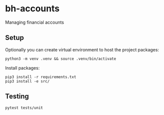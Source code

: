 # bh-accounts
Managing financial accounts

## Setup
Optionally you can create virtual environment to host the project packages:
```
python3 -m venv .venv && source .venv/bin/activate
```

Install packages:
```
pip3 install -r requirements.txt
pip3 install -e src/
```

## Testing
```
pytest tests/unit
```